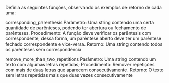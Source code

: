 Definia as seguintes funções, observando os exemplos de retorno de cada uma:

corresponding_parenthesis
Parâmetro: Uma string contendo uma certa quantidade de parênteses, podendo ter abertura ou fechamento de parênteses.
Procedimento: A função deve verificar os parêntesis com correspondente, dessa forma, um parêntese aberto deve ter um parêntese fechado correspondente e vice-versa.
Retorno: Uma string contendo todos os parênteses sem correspondência

remove_more_than_two_repetitions
Parâmetro: Uma string contendo um texto com algumas letras repetidas;
Procedimento: Remover repetições com mais de duas letras que aparecem consecutivamente.
Retorno: O texto sem letras repetidas mais que duas vezes consecutivamente